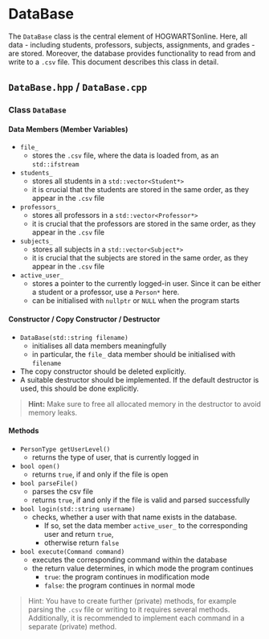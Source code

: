 # DataBase

The `DataBase` class is the central element of HOGWARTSonline. Here, all data - including students, professors, subjects, assignments, and grades - are stored. Moreover, the database provides functionality to read from and write to a `.csv` file. This document describes this class in detail.

## `DataBase.hpp` / `DataBase.cpp`

### Class `DataBase`

#### Data Members (Member Variables)

- `file_`
  - stores the `.csv` file, where the data is loaded from, as an `std::ifstream`
- `students_`
  - stores all students in a `std::vector<Student*>`
  - it is crucial that the students are stored in the same order, as they appear in the `.csv` file
- `professors_`
  - stores all professors in a `std::vector<Professor*>`
  - it is crucial that the professors are stored in the same order, as they appear in the `.csv` file
- `subjects_`
  - stores all subjects in a `std::vector<Subject*>`
  - it is crucial that the subjects are stored in the same order, as they appear in the `.csv` file
- `active_user_`
  - stores a pointer to the currently logged-in user. Since it can be either a student or a professor, use a `Person*` here.
  - can be initialised with `nullptr` or `NULL` when the program starts

#### Constructor / Copy Constructor / Destructor

- `DataBase(std::string filename)`
  - initialises all data members meaningfully
  - in particular, the `file_` data member should be initialised with `filename`
- The copy constructor should be deleted explicitly.
- A suitable destructor should be implemented. If the default destructor is used, this should be done explicitly.

> **Hint:** Make sure to free all allocated memory in the destructor to avoid memory leaks.

#### Methods

- `PersonType getUserLevel()`
  - returns the type of user, that is currently logged in
- `bool open()`
  - returns `true`, if and only if the file is open
- `bool parseFile()`
  - parses the csv file
  - returns `true`, if and only if the file is valid and parsed successfully
- `bool login(std::string username)`
  - checks, whether a user with that name exists in the database.
    - If so, set the data member `active_user_` to the corresponding user and return `true`,
    - otherwise return `false`
- `bool execute(Command command)`
  - executes the corresponding command within the database
  - the return value determines, in which mode the program continues
    - `true`: the program continues in modification mode
    - `false`: the program continues in normal mode

> Hint: You have to create further (private) methods, for example parsing the `.csv` file or writing to it requires several methods. Additionally, it is recommended to implement each command in a separate (private) method.

